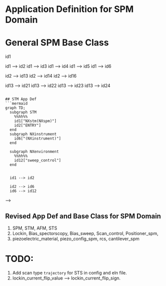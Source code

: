 # Application Definition for SPM Domain

# General SPM Base Class


<!-- ```mermaid
graph TD;
  subgraph SPM
    %%hh%%
    id1["ENTRY"]
    id0["NXspm"]
    id3["NXdata"]
    id4["Reproducibility Indicators"]
    id2["NXinstrument"]
    id5["Resolution Indicators"]
    id6["NXsample"] 

  end

  subgraph NXinstrument
        %%NXinstrument Part%%
    id16["(NXamplifier)"]
    id14["(NXlockin)"]
    id13["(NXenvironment)"]
  end

  subgraph NXenvironment
    id21["SAMPLE_BIAS(NXiv_bias)"]
    id22["(NXpositioner_spm)"]
    id23["(NXscan_control)"]
    id24["(NXpiezo_config_spm)"]
  end

  id0 --> id1
  id1 --> id2
  id1 --> id3
  id1 --> id4
  id1 --> id5
  id1 --> id6

  id2 --> id13
  id2 --> id14
  id2 --> id16

  id13 --> id21
  id13 --> id22
  id13 --> id23
  id13 --> id24
  
```

## STM App Def
```mermaid
graph TD;
  subgraph STM
    %%hh%%
    id1["NXstm(NXspm)"]
    id2["ENTRY"]
  end
  subgraph NXinstrument
    id6["(NXinstrument)"]
  end

  subgraph NXenvironment
    %%hh%%
    id12["sweep_control"]
  end


  id1 --> id2

  id2 --> id6
  id6 --> id12

``` 
-->

## Revised App Def and Base Class for SPM Domain
1. SPM, STM, AFM, STS
2. Lockin, Bias_spectorscopy, Bias_sweep, Scan_control, Positioner_spm, 
3. piezoelectric_material, piezo_config_spm, rcs, cantilever_spm
# TODO:
1. Add scan type `trajectory` for STS in config and eln file.
2. lockin_current_flip_value --> lockin_current_flip_sign.
